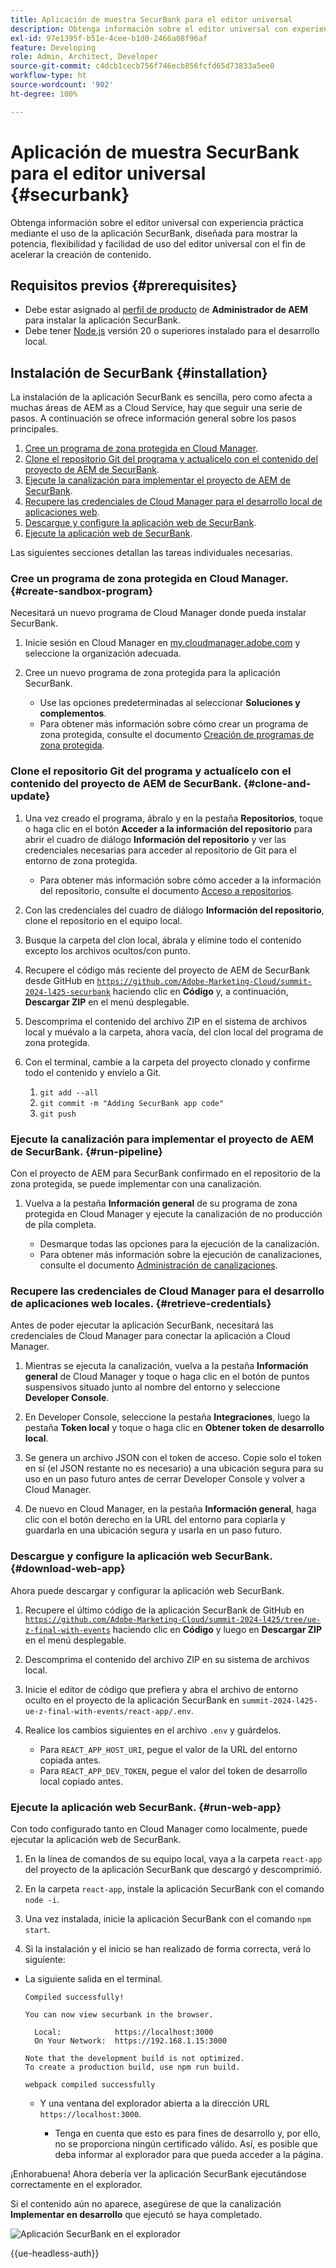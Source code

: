 ```yaml
---
title: Aplicación de muestra SecurBank para el editor universal
description: Obtenga información sobre el editor universal con experiencia práctica mediante el uso de la aplicación SecurBank, diseñada para mostrar la potencia, flexibilidad y facilidad de uso del editor universal con el fin de acelerar la creación de contenido.
exl-id: 97e1395f-b51e-4cee-b1d0-2466a08f96af
feature: Developing
role: Admin, Architect, Developer
source-git-commit: c4dcb1cecb756f746ecb856fcfd65d73833a5ee0
workflow-type: ht
source-wordcount: '902'
ht-degree: 100%

---
```


# Aplicación de muestra SecurBank para el editor universal {#securbank}

Obtenga información sobre el editor universal con experiencia práctica mediante el uso de la aplicación SecurBank, diseñada para mostrar la potencia, flexibilidad y facilidad de uso del editor universal con el fin de acelerar la creación de contenido.

## Requisitos previos {#prerequisites}

* Debe estar asignado al [perfil de producto](/help/journey-onboarding/assign-profiles-aem.md) de **Administrador de AEM** para instalar la aplicación SecurBank.
* Debe tener [Node.js](https://nodejs.org) versión 20 o superiores instalado para el desarrollo local.

## Instalación de SecurBank {#installation}

La instalación de la aplicación SecurBank es sencilla, pero como afecta a muchas áreas de AEM as a Cloud Service, hay que seguir una serie de pasos. A continuación se ofrece información general sobre los pasos principales.

1. [Cree un programa de zona protegida en Cloud Manager](#create-sandbox-program).
1. [Clone el repositorio Git del programa y actualícelo con el contenido del proyecto de AEM de SecurBank](#clone-and-update).
1. [Ejecute la canalización para implementar el proyecto de AEM de SecurBank](#run-pipeline).
1. [Recupere las credenciales de Cloud Manager para el desarrollo local de aplicaciones web](#retrieve-credentials).
1. [Descargue y configure la aplicación web de SecurBank](#download-web-app).
1. [Ejecute la aplicación web de SecurBank](#run-web-app).

Las siguientes secciones detallan las tareas individuales necesarias.

### Cree un programa de zona protegida en Cloud Manager. {#create-sandbox-program}

Necesitará un nuevo programa de Cloud Manager donde pueda instalar SecurBank.

1. Inicie sesión en Cloud Manager en [my.cloudmanager.adobe.com](https://my.cloudmanager.adobe.com/) y seleccione la organización adecuada.

1. Cree un nuevo programa de zona protegida para la aplicación SecurBank.

   * Use las opciones predeterminadas al seleccionar **Soluciones y complementos**.
   * Para obtener más información sobre cómo crear un programa de zona protegida, consulte el documento [Creación de programas de zona protegida](/help/implementing/cloud-manager/getting-access-to-aem-in-cloud/creating-sandbox-programs.md).

### Clone el repositorio Git del programa y actualícelo con el contenido del proyecto de AEM de SecurBank. {#clone-and-update}

1. Una vez creado el programa, ábralo y en la pestaña **Repositorios**, toque o haga clic en el botón **Acceder a la información del repositorio** para abrir el cuadro de diálogo **Información del repositorio** y ver las credenciales necesarias para acceder al repositorio de Git para el entorno de zona protegida.

   * Para obtener más información sobre cómo acceder a la información del repositorio, consulte el documento [Acceso a repositorios](/help/implementing/cloud-manager/managing-code/accessing-repos.md).

1. Con las credenciales del cuadro de diálogo **Información del repositorio**, clone el repositorio en el equipo local.

1. Busque la carpeta del clon local, ábrala y elimine todo el contenido excepto los archivos ocultos/con punto.

1. Recupere el código más reciente del proyecto de AEM de SecurBank desde GitHub en [`https://github.com/Adobe-Marketing-Cloud/summit-2024-l425-securbank`](https://github.com/Adobe-Marketing-Cloud/summit-2024-l425-securbank) haciendo clic en **Código** y, a continuación, **Descargar ZIP** en el menú desplegable.

1. Descomprima el contenido del archivo ZIP en el sistema de archivos local y muévalo a la carpeta, ahora vacía, del clon local del programa de zona protegida.

1. Con el terminal, cambie a la carpeta del proyecto clonado y confirme todo el contenido y envíelo a Git.

   1. `git add --all`
   1. `git commit -m "Adding SecurBank app code"`
   1. `git push`

### Ejecute la canalización para implementar el proyecto de AEM de SecurBank. {#run-pipeline}

Con el proyecto de AEM para SecurBank confirmado en el repositorio de la zona protegida, se puede implementar con una canalización.

1. Vuelva a la pestaña **Información general** de su programa de zona protegida en Cloud Manager y ejecute la canalización de no producción de pila completa.

   * Desmarque todas las opciones para la ejecución de la canalización.
   * Para obtener más información sobre la ejecución de canalizaciones, consulte el documento [Administración de canalizaciones](/help/implementing/cloud-manager/configuring-pipelines/managing-pipelines.md#running-pipelines).

### Recupere las credenciales de Cloud Manager para el desarrollo de aplicaciones web locales. {#retrieve-credentials}

Antes de poder ejecutar la aplicación SecurBank, necesitará las credenciales de Cloud Manager para conectar la aplicación a Cloud Manager.

1. Mientras se ejecuta la canalización, vuelva a la pestaña **Información general** de Cloud Manager y toque o haga clic en el botón de puntos suspensivos situado junto al nombre del entorno y seleccione **Developer Console**.

1. En Developer Console, seleccione la pestaña **Integraciones**, luego la pestaña **Token local** y toque o haga clic en **Obtener token de desarrollo local**.

1. Se genera un archivo JSON con el token de acceso. Copie solo el token en sí (el JSON restante no es necesario) a una ubicación segura para su uso en un paso futuro antes de cerrar Developer Console y volver a Cloud Manager.

1. De nuevo en Cloud Manager, en la pestaña **Información general**, haga clic con el botón derecho en la URL del entorno para copiarla y guardarla en una ubicación segura y usarla en un paso futuro.

### Descargue y configure la aplicación web SecurBank. {#download-web-app}

Ahora puede descargar y configurar la aplicación web SecurBank.

1. Recupere el último código de la aplicación SecurBank de GitHub en [`https://github.com/Adobe-Marketing-Cloud/summit-2024-l425/tree/ue-z-final-with-events`](https://github.com/Adobe-Marketing-Cloud/summit-2024-l425/tree/ue-z-final-with-events) haciendo clic en **Código** y luego en **Descargar ZIP** en el menú desplegable.

1. Descomprima el contenido del archivo ZIP en su sistema de archivos local. 

1. Inicie el editor de código que prefiera y abra el archivo de entorno oculto en el proyecto de la aplicación SecurBank en `summit-2024-l425-ue-z-final-with-events/react-app/.env`.

1. Realice los cambios siguientes en el archivo `.env` y guárdelos.

   * Para `REACT_APP_HOST_URI`, pegue el valor de la URL del entorno copiada antes.
   * Para `REACT_APP_DEV_TOKEN`, pegue el valor del token de desarrollo local copiado antes.

### Ejecute la aplicación web SecurBank. {#run-web-app}

Con todo configurado tanto en Cloud Manager como localmente, puede ejecutar la aplicación web de SecurBank.

1. En la línea de comandos de su equipo local, vaya a la carpeta `react-app` del proyecto de la aplicación SecurBank que descargó y descomprimió.

1. En la carpeta `react-app`, instale la aplicación SecurBank con el comando `node -i`.

1. Una vez instalada, inicie la aplicación SecurBank con el comando `npm start`.

1. Si la instalación y el inicio se han realizado de forma correcta, verá lo siguiente:

* La siguiente salida en el terminal.

  ```text
  Compiled successfully!
  
  You can now view securbank in the browser.
  
    Local:            https://localhost:3000
    On Your Network:  https://192.168.1.15:3000
  
  Note that the development build is not optimized.
  To create a production build, use npm run build.
  
  webpack compiled successfully
  ```

   * Y una ventana del explorador abierta a la dirección URL `https://localhost:3000`.

      * Tenga en cuenta que esto es para fines de desarrollo y, por ello, no se proporciona ningún certificado válido. Así, es posible que deba informar al explorador para que pueda acceder a la página.

¡Enhorabuena! Ahora debería ver la aplicación SecurBank ejecutándose correctamente en el explorador.

Si el contenido aún no aparece, asegúrese de que la canalización **Implementar en desarrollo** que ejecutó se haya completado.

![Aplicación SecurBank en el explorador](assets/securbank.png)

{{ue-headless-auth}}

